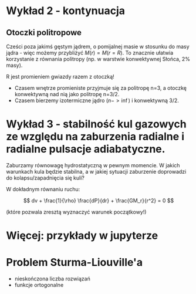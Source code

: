# Wykład 2 - kontynuacja 

## Otoczki politropowe

Cześci poza jakimś gęstym jądrem, o pomijalnej masie w stosunku do masy jądra - więc możemy przybliżyć $M(r) = M(r = R)$.
To znacznie ułatwia korzystanie z równania politropy (np. w warstwie konwektywnej Słońca, 2% masy).

R jest promieniem gwiazdy razem z otoczką!

* Czasem wnętrze promieniste przyjmuje się za politropę n=3, a otoczkę konwektywną nad nią jako politropę n=3/2.
* Czasem bierzemy izotermiczne jądro ($n -> \inf$) i konwektywną 3/2.


# Wykład 3 - stabilność kul gazowych ze względu na zaburzenia radialne i radialne pulsacje adiabatyczne.

Zaburzamy równowagę hydrostatyczną w pewnym momencie. W jakich warunkach kula będzie stabilna, a w jakiej sytuacji zaburzenie
doprowadzi do kolapsu/zapadnięcia się kuli?

W dokładnym równaniu ruchu:

$$ dv + \frac{1}{\rho} \frac{dP}{dr} + \frac{GM_r}{r^2} = 0 $$

(które pozwala zresztą wyznaczyć warunek początkowy!)

# Więcej: przykłady w jupyterze

# Problem Sturma-Liouville'a

* nieskończona liczba rozwiązań
* funkcje ortogonalne
